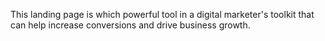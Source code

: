 This landing page is which powerful tool in a digital marketer's toolkit that can help increase conversions and drive business growth.
